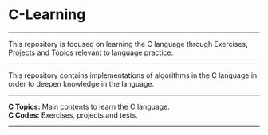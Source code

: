 # C-Learning
***
This repository is focused on learning the C language through Exercises, Projects and Topics relevant to language practice.
***
This repository contains implementations of algorithms in the C language in order to deepen knowledge in the language.
***
**C Topics:** Main contents to learn the C language.<br>
**C Codes:** Exercises, projects and tests.
***
